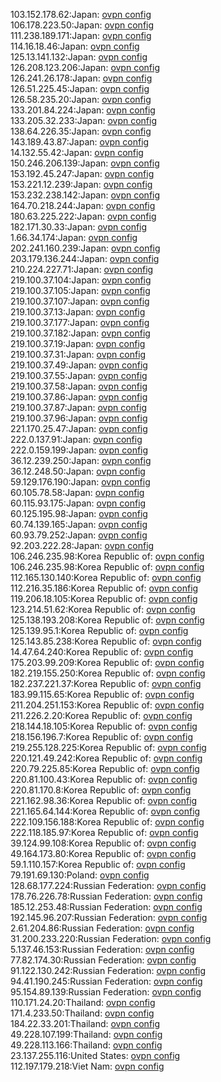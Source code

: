 103.152.178.62:Japan: [ovpn config](vpn/103_152_178_62.ovpn)  
106.178.223.50:Japan: [ovpn config](vpn/106_178_223_50.ovpn)  
111.238.189.171:Japan: [ovpn config](vpn/111_238_189_171.ovpn)  
114.16.18.46:Japan: [ovpn config](vpn/114_16_18_46.ovpn)  
125.13.141.132:Japan: [ovpn config](vpn/125_13_141_132.ovpn)  
126.208.123.206:Japan: [ovpn config](vpn/126_208_123_206.ovpn)  
126.241.26.178:Japan: [ovpn config](vpn/126_241_26_178.ovpn)  
126.51.225.45:Japan: [ovpn config](vpn/126_51_225_45.ovpn)  
126.58.235.20:Japan: [ovpn config](vpn/126_58_235_20.ovpn)  
133.201.84.224:Japan: [ovpn config](vpn/133_201_84_224.ovpn)  
133.205.32.233:Japan: [ovpn config](vpn/133_205_32_233.ovpn)  
138.64.226.35:Japan: [ovpn config](vpn/138_64_226_35.ovpn)  
143.189.43.87:Japan: [ovpn config](vpn/143_189_43_87.ovpn)  
14.132.55.42:Japan: [ovpn config](vpn/14_132_55_42.ovpn)  
150.246.206.139:Japan: [ovpn config](vpn/150_246_206_139.ovpn)  
153.192.45.247:Japan: [ovpn config](vpn/153_192_45_247.ovpn)  
153.221.12.239:Japan: [ovpn config](vpn/153_221_12_239.ovpn)  
153.232.238.142:Japan: [ovpn config](vpn/153_232_238_142.ovpn)  
164.70.218.244:Japan: [ovpn config](vpn/164_70_218_244.ovpn)  
180.63.225.222:Japan: [ovpn config](vpn/180_63_225_222.ovpn)  
182.171.30.33:Japan: [ovpn config](vpn/182_171_30_33.ovpn)  
1.66.34.174:Japan: [ovpn config](vpn/1_66_34_174.ovpn)  
202.241.160.239:Japan: [ovpn config](vpn/202_241_160_239.ovpn)  
203.179.136.244:Japan: [ovpn config](vpn/203_179_136_244.ovpn)  
210.224.227.71:Japan: [ovpn config](vpn/210_224_227_71.ovpn)  
219.100.37.104:Japan: [ovpn config](vpn/219_100_37_104.ovpn)  
219.100.37.105:Japan: [ovpn config](vpn/219_100_37_105.ovpn)  
219.100.37.107:Japan: [ovpn config](vpn/219_100_37_107.ovpn)  
219.100.37.13:Japan: [ovpn config](vpn/219_100_37_13.ovpn)  
219.100.37.177:Japan: [ovpn config](vpn/219_100_37_177.ovpn)  
219.100.37.182:Japan: [ovpn config](vpn/219_100_37_182.ovpn)  
219.100.37.19:Japan: [ovpn config](vpn/219_100_37_19.ovpn)  
219.100.37.31:Japan: [ovpn config](vpn/219_100_37_31.ovpn)  
219.100.37.49:Japan: [ovpn config](vpn/219_100_37_49.ovpn)  
219.100.37.55:Japan: [ovpn config](vpn/219_100_37_55.ovpn)  
219.100.37.58:Japan: [ovpn config](vpn/219_100_37_58.ovpn)  
219.100.37.86:Japan: [ovpn config](vpn/219_100_37_86.ovpn)  
219.100.37.87:Japan: [ovpn config](vpn/219_100_37_87.ovpn)  
219.100.37.96:Japan: [ovpn config](vpn/219_100_37_96.ovpn)  
221.170.25.47:Japan: [ovpn config](vpn/221_170_25_47.ovpn)  
222.0.137.91:Japan: [ovpn config](vpn/222_0_137_91.ovpn)  
222.0.159.199:Japan: [ovpn config](vpn/222_0_159_199.ovpn)  
36.12.239.250:Japan: [ovpn config](vpn/36_12_239_250.ovpn)  
36.12.248.50:Japan: [ovpn config](vpn/36_12_248_50.ovpn)  
59.129.176.190:Japan: [ovpn config](vpn/59_129_176_190.ovpn)  
60.105.78.58:Japan: [ovpn config](vpn/60_105_78_58.ovpn)  
60.115.93.175:Japan: [ovpn config](vpn/60_115_93_175.ovpn)  
60.125.195.98:Japan: [ovpn config](vpn/60_125_195_98.ovpn)  
60.74.139.165:Japan: [ovpn config](vpn/60_74_139_165.ovpn)  
60.93.79.252:Japan: [ovpn config](vpn/60_93_79_252.ovpn)  
92.203.222.28:Japan: [ovpn config](vpn/92_203_222_28.ovpn)  
106.246.235.98:Korea Republic of: [ovpn config](vpn/106_246_235_98.ovpn)  
106.246.235.98:Korea Republic of: [ovpn config](vpn/106_246_235_98.ovpn)  
112.165.130.140:Korea Republic of: [ovpn config](vpn/112_165_130_140.ovpn)  
112.216.35.186:Korea Republic of: [ovpn config](vpn/112_216_35_186.ovpn)  
119.206.18.105:Korea Republic of: [ovpn config](vpn/119_206_18_105.ovpn)  
123.214.51.62:Korea Republic of: [ovpn config](vpn/123_214_51_62.ovpn)  
125.138.193.208:Korea Republic of: [ovpn config](vpn/125_138_193_208.ovpn)  
125.139.95.1:Korea Republic of: [ovpn config](vpn/125_139_95_1.ovpn)  
125.143.85.238:Korea Republic of: [ovpn config](vpn/125_143_85_238.ovpn)  
14.47.64.240:Korea Republic of: [ovpn config](vpn/14_47_64_240.ovpn)  
175.203.99.209:Korea Republic of: [ovpn config](vpn/175_203_99_209.ovpn)  
182.219.155.250:Korea Republic of: [ovpn config](vpn/182_219_155_250.ovpn)  
182.237.221.37:Korea Republic of: [ovpn config](vpn/182_237_221_37.ovpn)  
183.99.115.65:Korea Republic of: [ovpn config](vpn/183_99_115_65.ovpn)  
211.204.251.153:Korea Republic of: [ovpn config](vpn/211_204_251_153.ovpn)  
211.226.2.20:Korea Republic of: [ovpn config](vpn/211_226_2_20.ovpn)  
218.144.18.105:Korea Republic of: [ovpn config](vpn/218_144_18_105.ovpn)  
218.156.196.7:Korea Republic of: [ovpn config](vpn/218_156_196_7.ovpn)  
219.255.128.225:Korea Republic of: [ovpn config](vpn/219_255_128_225.ovpn)  
220.121.49.242:Korea Republic of: [ovpn config](vpn/220_121_49_242.ovpn)  
220.79.225.85:Korea Republic of: [ovpn config](vpn/220_79_225_85.ovpn)  
220.81.100.43:Korea Republic of: [ovpn config](vpn/220_81_100_43.ovpn)  
220.81.170.8:Korea Republic of: [ovpn config](vpn/220_81_170_8.ovpn)  
221.162.98.36:Korea Republic of: [ovpn config](vpn/221_162_98_36.ovpn)  
221.165.64.144:Korea Republic of: [ovpn config](vpn/221_165_64_144.ovpn)  
222.109.156.188:Korea Republic of: [ovpn config](vpn/222_109_156_188.ovpn)  
222.118.185.97:Korea Republic of: [ovpn config](vpn/222_118_185_97.ovpn)  
39.124.99.108:Korea Republic of: [ovpn config](vpn/39_124_99_108.ovpn)  
49.164.173.80:Korea Republic of: [ovpn config](vpn/49_164_173_80.ovpn)  
59.1.110.157:Korea Republic of: [ovpn config](vpn/59_1_110_157.ovpn)  
79.191.69.130:Poland: [ovpn config](vpn/79_191_69_130.ovpn)  
128.68.177.224:Russian Federation: [ovpn config](vpn/128_68_177_224.ovpn)  
178.76.226.78:Russian Federation: [ovpn config](vpn/178_76_226_78.ovpn)  
185.12.253.48:Russian Federation: [ovpn config](vpn/185_12_253_48.ovpn)  
192.145.96.207:Russian Federation: [ovpn config](vpn/192_145_96_207.ovpn)  
2.61.204.86:Russian Federation: [ovpn config](vpn/2_61_204_86.ovpn)  
31.200.233.220:Russian Federation: [ovpn config](vpn/31_200_233_220.ovpn)  
5.137.46.153:Russian Federation: [ovpn config](vpn/5_137_46_153.ovpn)  
77.82.174.30:Russian Federation: [ovpn config](vpn/77_82_174_30.ovpn)  
91.122.130.242:Russian Federation: [ovpn config](vpn/91_122_130_242.ovpn)  
94.41.190.245:Russian Federation: [ovpn config](vpn/94_41_190_245.ovpn)  
95.154.89.139:Russian Federation: [ovpn config](vpn/95_154_89_139.ovpn)  
110.171.24.20:Thailand: [ovpn config](vpn/110_171_24_20.ovpn)  
171.4.233.50:Thailand: [ovpn config](vpn/171_4_233_50.ovpn)  
184.22.33.201:Thailand: [ovpn config](vpn/184_22_33_201.ovpn)  
49.228.107.199:Thailand: [ovpn config](vpn/49_228_107_199.ovpn)  
49.228.113.166:Thailand: [ovpn config](vpn/49_228_113_166.ovpn)  
23.137.255.116:United States: [ovpn config](vpn/23_137_255_116.ovpn)  
112.197.179.218:Viet Nam: [ovpn config](vpn/112_197_179_218.ovpn)  
